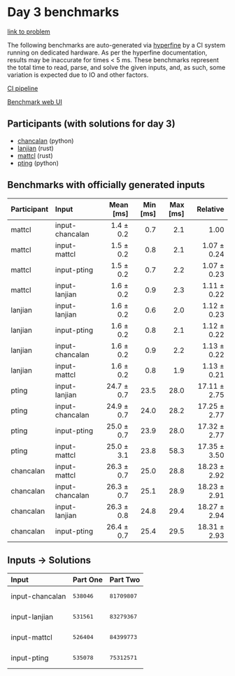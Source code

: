 # Day 3 benchmarks

[link to problem](https://adventofcode.com/2023/day/3)

The following benchmarks are auto-generated via
[hyperfine](https://github.com/sharkdp/hyperfine) by a CI system running on
dedicated hardware. As per the hyperfine documentation, results may be
inaccurate for times < 5 ms. These benchmarks represent the total time to read,
parse, and solve the given inputs, and, as such, some variation is expected due
to IO and other factors.

[CI pipeline](http://ci.papercode.net:8080/teams/main/pipelines/aoc2023)

[Benchmark web UI](https://aoc.ancalagon.black)


## Participants (with solutions for day 3)

- [chancalan](https://github.com/chancalan/aoc2023) (python)
- [lanjian](https://github.com/lanjian/aoc-2023) (rust)
- [mattcl](https://github.com/mattcl/aoc2023) (rust)
- [pting](https://github.com/pting/aoc2023) (python)


## Benchmarks with officially generated inputs

| Participant | Input | Mean [ms] | Min [ms] | Max [ms] | Relative |
|:---|:---|---:|---:|---:|---:|
| mattcl | input-chancalan | 1.4 ± 0.2 | 0.7 | 2.1 | 1.00 |
| mattcl | input-mattcl | 1.5 ± 0.2 | 0.8 | 2.1 | 1.07 ± 0.24 |
| mattcl | input-pting | 1.5 ± 0.2 | 0.7 | 2.2 | 1.07 ± 0.23 |
| mattcl | input-lanjian | 1.6 ± 0.2 | 0.9 | 2.3 | 1.11 ± 0.22 |
| lanjian | input-lanjian | 1.6 ± 0.2 | 0.6 | 2.0 | 1.12 ± 0.23 |
| lanjian | input-pting | 1.6 ± 0.2 | 0.8 | 2.1 | 1.12 ± 0.22 |
| lanjian | input-chancalan | 1.6 ± 0.2 | 0.9 | 2.2 | 1.13 ± 0.22 |
| lanjian | input-mattcl | 1.6 ± 0.2 | 0.8 | 1.9 | 1.13 ± 0.21 |
| pting | input-lanjian | 24.7 ± 0.7 | 23.5 | 28.0 | 17.11 ± 2.75 |
| pting | input-chancalan | 24.9 ± 0.7 | 24.0 | 28.2 | 17.25 ± 2.77 |
| pting | input-pting | 25.0 ± 0.7 | 23.9 | 28.0 | 17.32 ± 2.77 |
| pting | input-mattcl | 25.0 ± 3.1 | 23.8 | 58.3 | 17.35 ± 3.50 |
| chancalan | input-mattcl | 26.3 ± 0.7 | 25.0 | 28.8 | 18.23 ± 2.92 |
| chancalan | input-chancalan | 26.3 ± 0.7 | 25.1 | 28.9 | 18.23 ± 2.91 |
| chancalan | input-lanjian | 26.3 ± 0.8 | 24.8 | 29.4 | 18.27 ± 2.94 |
| chancalan | input-pting | 26.4 ± 0.7 | 25.4 | 29.5 | 18.31 ± 2.93 |


## Inputs -> Solutions

| Input | Part One | Part Two |
|:---|:---|:---|
|input-chancalan|<pre>538046</pre>|<pre>81709807</pre>|
|input-lanjian|<pre>531561</pre>|<pre>83279367</pre>|
|input-mattcl|<pre>526404</pre>|<pre>84399773</pre>|
|input-pting|<pre>535078</pre>|<pre>75312571</pre>|